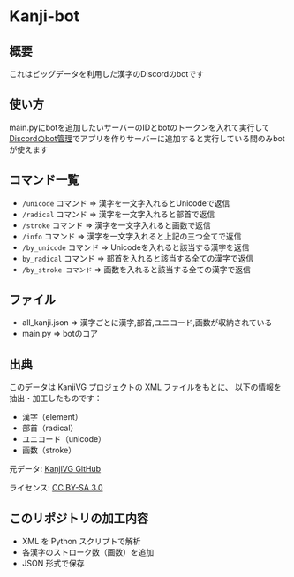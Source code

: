 # Kanji-bot

## 概要

これはビッグデータを利用した漢字のDiscordのbotです

## 使い方

main.pyにbotを追加したいサーバーのIDとbotのトークンを入れて実行して[Discordのbot管理](https://discord.com/developers/applications)でアプリを作りサーバーに追加すると実行している間のみbotが使えます

## コマンド一覧

- `/unicode` コマンド => 漢字を一文字入れるとUnicodeで返信
- `/radical` コマンド => 漢字を一文字入れると部首で返信
- `/stroke` コマンド => 漢字を一文字入れると画数で返信
- `/info` コマンド => 漢字を一文字入れると上記の三つ全てで返信
- `/by_unicode` コマンド => Unicodeを入れると該当する漢字を返信
- `by_radical` コマンド => 部首を入れると該当する全ての漢字で返信
- `/by_stroke コマンド` => 画数を入れると該当する全ての漢字で返信

## ファイル

- all_kanji.json => 漢字ごとに漢字,部首,ユニコード,画数が収納されている
- main.py => botのコア

## 出典

このデータは KanjiVG プロジェクトの XML ファイルをもとに、
以下の情報を抽出・加工したものです：

- 漢字（element）
- 部首（radical）
- ユニコード（unicode）
- 画数（stroke）

元データ: [KanjiVG GitHub](https://github.com/KanjiVG/kanjivg)

ライセンス: [CC BY-SA 3.0](https://creativecommons.org/licenses/by-sa/3.0/)

## このリポジトリの加工内容

- XML を Python スクリプトで解析
- 各漢字のストローク数（画数）を追加
- JSON 形式で保存
